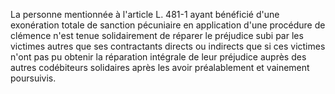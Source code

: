 La personne mentionnée à l'article L. 481-1 ayant bénéficié d'une exonération totale de sanction pécuniaire en application d'une procédure de clémence n'est tenue solidairement de réparer le préjudice subi par les victimes autres que ses contractants directs ou indirects que si ces victimes n'ont pas pu obtenir la réparation intégrale de leur préjudice auprès des autres codébiteurs solidaires après les avoir préalablement et vainement poursuivis.